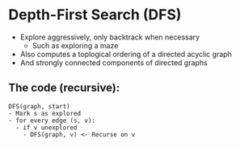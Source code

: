 # Depth-First Search (DFS)
- Explore aggressively, only backtrack when necessary  
  - Such as exploring a maze
- Also computes a toplogical ordering of a directed acyclic graph
- And strongly connected components of directed graphs

## The code (recursive):
```
DFS(graph, start)
- Mark s as explored
- for every edge (s, v):
  - if v unexplored
    - DFS(graph, v) <- Recurse on v
```
